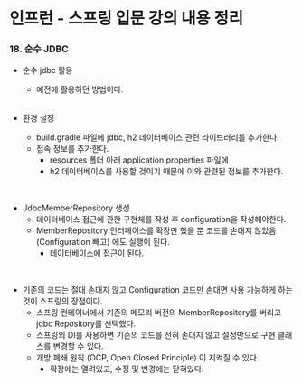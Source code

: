 # 인프런 - 스프링 입문 강의 내용 정리

### 18. 순수 JDBC

- 순수 jdbc 활용

  - 예전에 활용하던 방법이다.

  <br/>

- 환경 설정

  - build.gradle 파일에 jdbc, h2 데이터베이스 관련 라이브러리를 추가한다.
  - 접속 정보를 추가한다.
    - resources 폴더 아래 application.properties 파일에
    - h2 데이터베이스를 사용할 것이기 때문에 이와 관련된 정보를 추가한다.

<br/>

- JdbcMemberRepository 생성
  - 데이터베이스 접근에 관한 구현체를 작성 후 configuration을 작성해야한다.
  - MemberRepository 인터페이스를 확장만 했을 뿐 코드를 손대지 않았음 (Configuration 빼고) 에도 실행이 된다.
    - 데이터베이스에 접근이 된다.

<br/>

- 기존의 코드는 절대 손대지 않고 Configuration 코드만 손대면 사용 가능하게 하는 것이 스프링의 장점이다.
  - 스프링 컨테이너에서 기존의 메모리 버전의 MemberRepository를 버리고 jdbc Repository를 선택했다.
  - 스프링의 DI를 사용하면 기존의 코드를 전혀 손대지 않고 설정만으로 구현 클래스를 변경할 수 있다.
  - 개방 폐쇄 원칙 (OCP, Open Closed Principle) 이 지켜질 수 있다.
    - 확장에는 열려있고, 수정 및 변경에는 닫혀있다.

